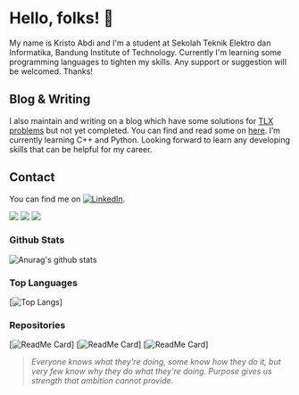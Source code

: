 # Hello, folks! 👋

My name is Kristo Abdi and I'm a student at Sekolah Teknik Elektro dan Informatika, Bandung Institute of Technology. Currently I'm learning some programming languages to tighten my skills. Any support or suggestion will be welcomed. Thanks!

## Blog & Writing

I also maintain and writing on a blog which have some solutions for [TLX problems](https://tlx.toki.id.) but not yet completed. You can find and read some on [here](https://www.medium.com/kristabdi/).
I’m currently learning C++ and Python. Looking forward to learn any developing skills that can be helpful for my career.

## Contact 

You can find me on [![LinkedIn][2.2]][2].

[2.2]: https://raw.githubusercontent.com/MartinHeinz/MartinHeinz/master/linkedin-3-16.png (LinkedIn icon without padding)
[2]: https://www.linkedin.com/in/kristabdi/

![](https://img.shields.io/badge/<Code>-<C++>-informational?style=flat&logo=<LOGO_NAME>&logoColor=white&color=2bbc8a)
![](https://img.shields.io/badge/<Code>-<Python>-informational?style=flat&logo=<LOGO_NAME>&logoColor=white&color=2bbc8a)
![](https://img.shields.io/badge/<Source>-<Git>-informational?style=flat&logo=<LOGO_NAME>&logoColor=white&color=2bbc8a)

### Github Stats
![Anurag's github stats](https://github-readme-stats.vercel.app/api?username=Zeus-s&theme=vue-dark&show_icons=true)

### Top Languages
[![Top Langs](https://github-readme-stats.vercel.app/api/top-langs/?username=Zeus-s&layout=compact&theme=vue-dark&theme=vue-dark&show_owner=true)]

### Repositories
[![ReadMe Card](https://github-readme-stats.vercel.app/api/pin/?username=Zeus-s&repo=cpsolutions&theme=vue-dark)]
[![ReadMe Card](https://github-readme-stats.vercel.app/api/pin/?username=Zeus-s&repo=ToBinarry-App&theme=vue-dark)]
[![ReadMe Card](https://github-readme-stats.vercel.app/api/pin/?username=Zeus-s&repo=RockPaperScissors-Game&theme=vue-dark)]

> _Everyone knows what they're doing, some know how they do it, but very few know why they do what they're doing. Purpose gives us strength that ambition cannot provide._

